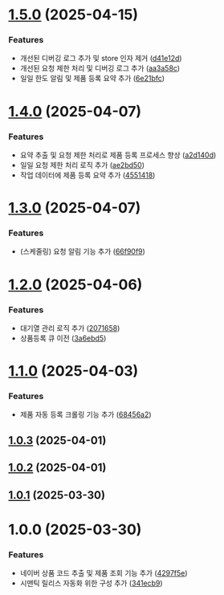 # [1.5.0](https://github.com/daechan-jo/auto-store-services-onch/compare/v1.4.0...v1.5.0) (2025-04-15)


### Features

* 개선된 디버깅 로그 추가 및 store 인자 제거 ([d41e12d](https://github.com/daechan-jo/auto-store-services-onch/commit/d41e12d28aa1e049d091d3fa972212f654f3236a))
* 개선된 요청 제한 처리 및 디버깅 로그 추가 ([aa3a58c](https://github.com/daechan-jo/auto-store-services-onch/commit/aa3a58c189f780787dcb5dad5acad8bf21b421a2))
* 일일 한도 알림 및 제품 등록 요약 추가 ([6e21bfc](https://github.com/daechan-jo/auto-store-services-onch/commit/6e21bfca06214e119645ae2111dc380b96c7a6ef))

# [1.4.0](https://github.com/daechan-jo/auto-store-services-onch/compare/v1.3.0...v1.4.0) (2025-04-07)


### Features

* 요약 추출 및 요청 제한 처리로 제품 등록 프로세스 향상 ([a2d140d](https://github.com/daechan-jo/auto-store-services-onch/commit/a2d140d1511f597a6dd64b1c34ff58b43c1391a3))
* 일일 요청 제한 처리 로직 추가 ([ae2bd50](https://github.com/daechan-jo/auto-store-services-onch/commit/ae2bd50166b51838cc23fde9a925721cf5d98d83))
* 작업 데이터에 제품 등록 요약 추가 ([4551418](https://github.com/daechan-jo/auto-store-services-onch/commit/4551418ef672e201fbdfabc1a5f97afc06a2e567))

# [1.3.0](https://github.com/daechan-jo/auto-store-services-onch/compare/v1.2.0...v1.3.0) (2025-04-07)


### Features

* (스케줄링) 요청 알림 기능 추가 ([66f90f9](https://github.com/daechan-jo/auto-store-services-onch/commit/66f90f9c3f1260ddf6c1c9b2b83d5ba9eab8df5b))

# [1.2.0](https://github.com/daechan-jo/auto-store-services-onch/compare/v1.1.0...v1.2.0) (2025-04-06)


### Features

* 대기열 관리 로직 추가 ([2071658](https://github.com/daechan-jo/auto-store-services-onch/commit/20716589c12da595fa8634db238730f5429fd8a2))
* 상품등록 큐 이전 ([3a6ebd5](https://github.com/daechan-jo/auto-store-services-onch/commit/3a6ebd5f3f9a1463dca6d4362e037da0d0f2f06c))

# [1.1.0](https://github.com/daechan-jo/auto-store-services-onch/compare/v1.0.3...v1.1.0) (2025-04-03)


### Features

* 제품 자동 등록 크롤링 기능 추가 ([68456a2](https://github.com/daechan-jo/auto-store-services-onch/commit/68456a2baa62ffd0d226a104898877471cb225f6))

## [1.0.3](https://github.com/daechan-jo/auto-store-services-onch/compare/v1.0.2...v1.0.3) (2025-04-01)

## [1.0.2](https://github.com/daechan-jo/auto-store-services-onch/compare/v1.0.1...v1.0.2) (2025-04-01)

## [1.0.1](https://github.com/daechan-jo/auto-store-services-onch/compare/v1.0.0...v1.0.1) (2025-03-30)

# 1.0.0 (2025-03-30)


### Features

* 네이버 상품 코드 추출 및 제품 조회 기능 추가 ([4297f5e](https://github.com/daechan-jo/auto-store-services-onch/commit/4297f5e250a7266af8c464bc4ae495a48e7a3bcd))
* 시맨틱 릴리스 자동화 위한 구성 추가 ([341ecb9](https://github.com/daechan-jo/auto-store-services-onch/commit/341ecb96d5642f40e694ba93b0a036fa410660e5))
